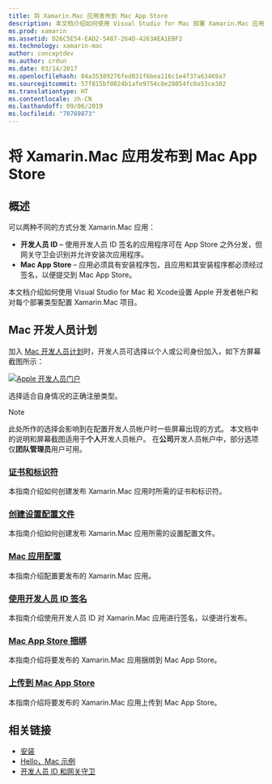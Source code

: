 ```yaml
---
title: 将 Xamarin.Mac 应用发布到 Mac App Store
description: 本文档介绍如何使用 Visual Studio for Mac 部署 Xamarin.Mac 应用。 其中介绍了如何设置 Mac 开发人员帐户、如何创建代码签名证书以及如何使用这些证书来生成可直接分发或通过 Mac App Store 分发的 Mac 应用。
ms.prod: xamarin
ms.assetid: D26C5E54-EAD2-5487-264D-4263AEA1EBF2
ms.technology: xamarin-mac
author: conceptdev
ms.author: crdun
ms.date: 03/14/2017
ms.openlocfilehash: 84a35389276fed031f6bea116c1e4f37a63469a7
ms.sourcegitcommit: 57f815bf0024b1afe9754c0e28054fc0a53ce302
ms.translationtype: HT
ms.contentlocale: zh-CN
ms.lasthandoff: 09/06/2019
ms.locfileid: "70769873"
---
```

# <a name="publishing-xamarinmac-apps-to-the-mac-app-store"></a>将 Xamarin.Mac 应用发布到 Mac App Store

## <a name="overview"></a>概述

可以两种不同的方式分发 Xamarin.Mac 应用：

- **开发人员 ID** – 使用开发人员 ID 签名的应用程序可在 App Store 之外分发，但网关守卫会识别并允许安装次应用程序。
- **Mac App Store** – 应用必须具有安装程序包，且应用和其安装程序都必须经过签名，以便提交到 Mac App Store。

本文档介绍如何使用 Visual Studio for Mac 和 Xcode设置 Apple 开发者帐户和对每个部署类型配置 Xamarin.Mac 项目。

## <a name="mac-developer-program"></a>Mac 开发人员计划

加入 [Mac 开发人员计划](https://developer.apple.com/devcenter/mac/)时，开发人员可选择以个人或公司身份加入，如下方屏幕截图所示：

[![Apple 开发人员门户](images/image1.png "Apple 开发人员门户")](images/image1-large.png#lightbox)

选择适合自身情况的正确注册类型。

> [!NOTE]
> 此处所作的选择会影响到在配置开发人员帐户时一些屏幕出现的方式。 本文档中的说明和屏幕截图适用于**个人**开发人员帐户。 在**公司**开发人员帐户中，部分选项仅**团队管理员**用户可用。

### <a name="certificates-and-identifiersmacdeploy-testpublishing-to-the-app-storecertificates-identifiersmd"></a>[证书和标识符](~/mac/deploy-test/publishing-to-the-app-store/certificates-identifiers.md)

本指南介绍如何创建发布 Xamarin.Mac 应用时所需的证书和标识符。

### <a name="create-provisioning-profilemacdeploy-testpublishing-to-the-app-storeprofilesmd"></a>[创建设置配置文件](~/mac/deploy-test/publishing-to-the-app-store/profiles.md)

本指南介绍如何创建发布 Xamarin.Mac 应用所需的设置配置文件。

### <a name="mac-app-configurationmacdeploy-testpublishing-to-the-app-storeapp-configurationmd"></a>[Mac 应用配置](~/mac/deploy-test/publishing-to-the-app-store/app-configuration.md)

本指南介绍配置要发布的 Xamarin.Mac 应用。

### <a name="sign-with-developer-idmacdeploy-testpublishing-to-the-app-storesigningmd"></a>[使用开发人员 ID 签名](~/mac/deploy-test/publishing-to-the-app-store/signing.md)

本指南介绍使用开发人员 ID 对 Xamarin.Mac 应用进行签名，以便进行发布。

### <a name="bundle-for-mac-app-storemacdeploy-testpublishing-to-the-app-storebundlingmd"></a>[Mac App Store 捆绑](~/mac/deploy-test/publishing-to-the-app-store/bundling.md)

本指南介绍将要发布的 Xamarin.Mac 应用捆绑到 Mac App Store。

### <a name="upload-to-mac-app-storemacdeploy-testpublishing-to-the-app-storeuploadingmd"></a>[上传到 Mac App Store](~/mac/deploy-test/publishing-to-the-app-store/uploading.md)

本指南介绍将要发布的 Xamarin.Mac 应用上传到 Mac App Store。

## <a name="related-links"></a>相关链接

- [安装](/visualstudio/mac/installation/)
- [Hello，Mac 示例](~/mac/get-started/hello-mac.md)
- [开发人员 ID 和网关守卫](https://developer.apple.com/resources/developer-id/)

